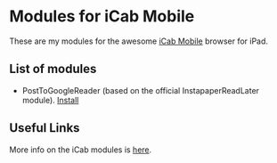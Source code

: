 Modules for iCab Mobile
=======================

These are my modules for the awesome [iCab Mobile](http://www.icab-mobile.de/) browser for iPad.

List of modules
---------------

* PostToGoogleReader (based on the official InstapaperReadLater module).
  [Install](https://github.com/vvs/icab_modules/raw/master/PostToGoogleReader.icabmodule)

Useful Links
------------

More info on the iCab modules is [here](http://www.icab.de/blog/2010/02/17/modules-for-icab-mobile/).
